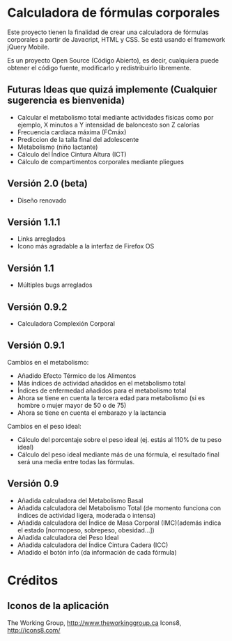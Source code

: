 Calculadora de fórmulas corporales
=========================

Este proyecto tienen la finalidad de crear una calculadora de fórmulas corporales a partir de Javacript, HTML y CSS. Se está usando el framework jQuery Mobile.

Es un proyecto Open Source (Código Abierto), es decir, cualquiera puede obtener el código fuente, modificarlo y redistribuirlo libremente.

Futuras Ideas que quizá implemente (Cualquier sugerencia es bienvenida)
-----------------------------------
+ Calcular el metabolismo total mediante actividades físicas como por ejemplo, X minutos a Y intensidad de baloncesto son Z calorías
+ Frecuencia cardiaca máxima (FCmáx)
+ Prediccion de la talla final del adolescente
+ Metabolismo (niño lactante)
+ Cálculo del Índice Cintura Altura (ICT)
+ Cálculo de compartimentos corporales mediante pliegues

Versión 2.0 (beta)
-----------------------------------
+ Diseño renovado

Versión 1.1.1
-----------------------------------
+ Links arreglados
+ Icono más agradable a la interfaz de Firefox OS

Versión 1.1
-----------------------------------
+ Múltiples bugs arreglados

Versión 0.9.2
-----------------------------------
+ Calculadora Complexión Corporal

Versión 0.9.1
-----------------------------------
Cambios en el metabolismo:
+ Añadido Efecto Térmico de los Alimentos
+ Más índices de actividad añadidos en el metabolismo total
+ Índices de enfermedad añadidos para el metabolismo total
+ Ahora se tiene en cuenta la tercera edad para metabolismo (si es hombre o mujer mayor de 50 o de 75)
+ Ahora se tiene en cuenta el embarazo y la lactancia

Cambios en el peso ideal:
+ Cálculo del porcentaje sobre el peso ideal (ej. estás al 110% de tu peso ideal)
+ Cálculo del peso ideal mediante más de una fórmula, el resultado final será una media entre todas las fórmulas.

Versión 0.9
-----------------------------------
+ Añadida calculadora del Metabolismo Basal
+ Añadida calculadora del Metabolismo Total (de momento funciona con índices de actividad ligera, moderada o intensa)
+ Añadida calculadora del Índice de Masa Corporal (IMC)(además indica el estado [normopeso, sobrepeso, obesidad...])
+ Añadida calculadora del Peso Ideal 
+ Añadida calculadora del Índice Cintura Cadera (ICC)
+ Añadido el botón info (da información de cada fórmula)


Créditos
=======================
Iconos de la aplicación
-----------------------------------
The Working Group, http://www.theworkinggroup.ca
Icons8, http://icons8.com/
